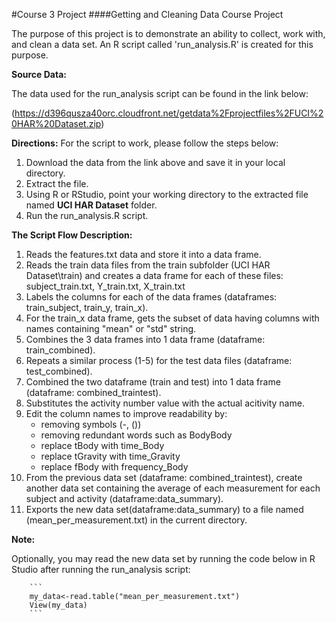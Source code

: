 #Course 3 Project
####Getting and Cleaning Data Course Project



The purpose of this project is to demonstrate an ability to collect, work with, and clean a data set. An R script called 'run_analysis.R'
is created for this purpose.


**Source Data:**

The data used for the run_analysis script can be found in the link below:

(https://d396qusza40orc.cloudfront.net/getdata%2Fprojectfiles%2FUCI%20HAR%20Dataset.zip) 


**Directions:**
For the script to work, please follow the steps below:

1. Download the data from the link above and save it in your local directory.
2. Extract the file.
3. Using R or RStudio, point your working directory to the extracted file named **UCI HAR Dataset** folder.
4. Run the run_analysis.R script.



**The Script Flow Description:**

1. Reads the features.txt data and store it into a data frame.
2. Reads the train data files from the train subfolder (UCI HAR Dataset\train) and creates a data frame for 
    each of these files:
        subject_train.txt, Y_train.txt, X_train.txt 
3. Labels the columns for each of the data frames (dataframes: train_subject, train_y, train_x).
4. For the train_x data frame, gets the subset of data having columns with names containing "mean" or "std" string.
5. Combines the 3 data frames into 1 data frame (dataframe: train_combined).
6. Repeats a similar process (1-5) for the test data files (dataframe: test_combined).
7. Combined the two dataframe (train and test) into 1 data frame (dataframe: combined_traintest).
8. Substitutes the activity number value with the actual acitivity name.
9. Edit the column names to improve readability by:
    - removing symbols (-, ())
    - removing redundant words such as BodyBody
    - replace tBody with time_Body
    - replace tGravity with time_Gravity
    - replace fBody with frequency_Body
10. From the previous data set (dataframe: combined_traintest), create another data set containing the average of each measurement for each subject and activity (dataframe:data_summary).
11. Exports the new data set(dataframe:data_summary) to a file named (mean_per_measurement.txt) in the current directory.


**Note:**

Optionally, you may read the new data set by running the code below in R Studio after running the run_analysis script:

        ```
        my_data<-read.table("mean_per_measurement.txt")
        View(my_data)
        ```

       


